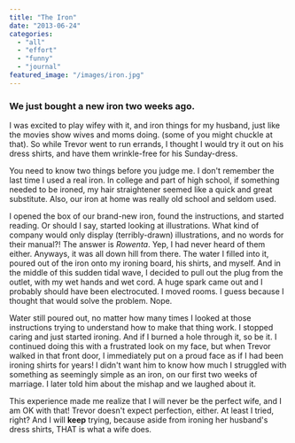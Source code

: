 ```yaml
---
title: "The Iron"
date: "2013-06-24"
categories: 
  - "all"
  - "effort"
  - "funny"
  - "journal"
featured_image: "/images/iron.jpg"
---
```


### We just bought a new iron two weeks ago.

I was excited to play wifey with it, and iron things for my husband, just like the movies show wives and moms doing. (some of you might chuckle at that). So while Trevor went to run errands, I thought I would try it out on his dress shirts, and have them wrinkle-free for his Sunday-dress.

You need to know two things before you judge me. I don't remember the last time I used a real iron. In college and part of high school, if something needed to be ironed, my hair straightener seemed like a quick and great substitute. Also, our iron at home was really old school and seldom used.

I opened the box of our brand-new iron, found the instructions, and started reading. Or should I say, started looking at illustrations. What kind of company would only display (terribly-drawn) illustrations, and no words for their manual?! The answer is _Rowenta_. Yep, I had never heard of them either. Anyways, it was all down hill from there. The water I filled into it, poured out of the iron onto my ironing board, his shirts, and myself. And in the middle of this sudden tidal wave, I decided to pull out the plug from the outlet, with my wet hands and wet cord. A huge spark came out and I probably should have been electrocuted. I moved rooms. I guess because I thought that would solve the problem. Nope.

Water still poured out, no matter how many times I looked at those instructions trying to understand how to make that thing work. I stopped caring and just started ironing. And if I burned a hole through it, so be it. I continued doing this with a frustrated look on my face, but when Trevor walked in that front door, I immediately put on a proud face as if I had been ironing shirts for years! I didn't want him to know how much I struggled with something as seemingly simple as an iron, on our first two weeks of marriage. I later told him about the mishap and we laughed about it.

This experience made me realize that I will never be the perfect wife, and I am OK with that! Trevor doesn't expect perfection, either. At least I tried, right? And I will **keep** trying, because aside from ironing her husband's dress shirts, THAT is what a wife does.
